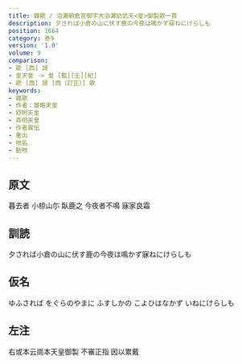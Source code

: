 ```yaml
---
title: 雜歌 / 泊瀬朝倉宮御宇大泊瀬幼武天<皇>御製歌一首
description: 夕されば小倉の山に伏す鹿の今夜は鳴かず寐ねにけらしも
position: 1664
category: 巻9
version: '1.0'
volume: 9
comparison:
- 歌 [西] 謌
- 皇天皇 -> 皇 [藍][壬][紀]
- 歌 [西] 謌 [西（訂正）] 歌
keywords:
- 雑歌
- 作者：雄略天皇
- 舒明天皇
- 斉明天皇
- 作者異伝
- 重出
- 地名
- 動物
---
```


## 原文

暮去者 小椋山尓 臥鹿之 今夜者不鳴 寐家良霜

## 訓読

夕されば小倉の山に伏す鹿の今夜は鳴かず寐ねにけらしも

## 仮名

ゆふされば をぐらのやまに ふすしかの こよひはなかず いねにけらしも

## 左注

右或本云崗本天皇御製 不審正指 因以累戴
